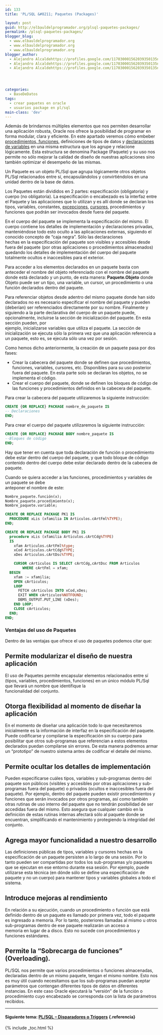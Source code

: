 ```yaml
---
id: 133
title: 'PL/SQL &#8211; Paquetes (Packages)'

layout: post
guid: http://elbauldelprogramador.org/plsql-paquetes-packages/
permalink: /plsql-paquetes-packages/
blogger_blog:
  - www.elbauldelprogramador.org
  - www.elbauldelprogramador.org
  - www.elbauldelprogramador.org
blogger_author:
  - Alejandro Alcaldehttps://profiles.google.com/117030001562039350135noreply@blogger.com
  - Alejandro Alcaldehttps://profiles.google.com/117030001562039350135noreply@blogger.com
  - Alejandro Alcaldehttps://profiles.google.com/117030001562039350135noreply@blogger.com




categories:
  - BaseDeDatos
tags:
  - crear paquetes en oracle
  - usuarios package en pl/sql
main-class: 'dev'
---
```

<div class="icosql">
</div>

Además de brindarnos múltiples elementos que nos permiten desarrollar una aplicación robusta, Oracle nos ofrece la posibilidad de programar en forma modular, clara y eficiente. En este apartado veremos cómo embeber [procedimientos, funciones][1], definiciones de tipos de datos y [declaraciones de variables][2] en una misma estructura que los agrupe y relacione lógicamente. Esta estructura se denomina Package (Paquete) y su uso nos permite no sólo mejorar la calidad de diseño de nuestras aplicaciones sino también optimizar el desempeño de las mismas.

Un Paquete es un objeto PL/Sql que agrupa lógicamente otros objetos PL/Sql relacionados entre sí, encapsulándolos y convirtiéndolos en una unidad dentro de la base de datos.  

<!--ad-->

Los Paquetes están divididos en 2 partes: especificación (obligatoria) y cuerpo (no obligatoria). La especificación o encabezado es la interfaz entre el Paquete y las aplicaciones que lo utilizan y es allí donde se declaran los tipos, variables, constantes, [excepciones][3], [cursores][4], procedimientos y funciones que podrán ser invocados desde fuera del paquete.

En el cuerpo del paquete se implementa la especificación del mismo. El cuerpo contiene los detalles de implementación y declaraciones privadas, manteniéndose todo esto oculto a las aplicaciones externas, siguiendo el conocido concepto de “caja negra”. Sólo las declaraciones  
hechas en la especificación del paquete son visibles y accesibles desde fuera del paquete (por otras aplicaciones o procedimientos almacenados) quedando los detalles de implementación del cuerpo del paquete totalmente ocultos e inaccesibles para el exterior.

Para acceder a los elementos declarados en un paquete basta con anteceder el nombre del objeto referenciado con el nombre del paquete donde está declarado y un punto, de esta manera: **Paquete.Objeto** donde Objeto puede ser un tipo, una variable, un cursor, un procedimiento o una función declarados dentro del paquete.

Para referenciar objetos desde adentro del mismo paquete donde han sido declarados no es necesario especificar el nombre del paquete y pueden (deberían) ser referenciados directamente por su nombre. Finalmente y siguiendo a la parte declarativa del cuerpo de un paquete puede,  
opcionalmente, incluirse la sección de inicialización del paquete. En esta sección pueden, por  
ejemplo, inicializarse variables que utiliza el paquete. La sección de inicialización se ejecuta sólo la primera vez que una aplicación referencia a un paquete, esto es, se ejecuta sólo una vez por sesión.

Como hemos dicho anteriormente, la creación de un paquete pasa por dos fases:

  * Crear la cabecera del paquete donde se definen que procedimientos, funciones, variables, cursores, etc. Disponibles para su uso posterior fuera del paquete. En esta parte solo se declaran los objetos, no se implementa el código.
  * Crear el cuerpo del paquete, donde se definen los bloques de código de las funciones y procedimientos definidos en la cabecera del paquete.

Para crear la cabecera del paquete utilizaremos la siguiente instrucción:

```sql
CREATE {OR REPLACE} PACKAGE nombre_de_paquete IS
-- Declaraciones
END;

```



Para crear el cuerpo del paquete utilizaremos la siguiente instrucción:

```sql
CREATE {OR REPLACE} PACKAGE BODY nombre_paquete IS
--Bloques de código
END;

```



Hay que tener en cuenta que toda declaración de función o procedimiento debe estar dentro del cuerpo del paquete, y que todo bloque de código contenido dentro del cuerpo debe estar declarado dentro de la cabecera de paquete.

Cuando se quiera acceder a las funciones, procedimientos y variables de un paquete se debe  
anteponer el nombre de este:

```sql
Nombre_paquete.función(x);
Nombre_paquete.procedimiento(x);
Nombre_paquete.variable;

```

```sql
CREATE OR REPLACE PACKAGE PK1 IS
  PROCEDURE xLis (xfamilia IN Articulos.cArtFml%TYPE);
END;

CREATE OR REPLACE PACKAGE BODY PK1 IS
  procedure xLis (xfamilia Articulos.cArtCdg%TYPE)
  IS
    xfam Articulos.cArtFml%type;
    xCod Articulos.cArtCdg%TYPE;
    xDes Articulos.cArtDsc%TYPE;

    CURSOR cArticulos IS SELECT cArtCdg,cArtDsc FROM Articulos
        WHERE cArtFml = xfam;
  BEGIN
    xfam := xfamilia;
    OPEN cArticulos;
    LOOP
      FETCH cArticulos INTO xCod,xDes;
      EXIT WHEN cArticulos%NOTFOUND;
      DBMS_OUTPUT.PUT_LINE (xDes);
    END LOOP;
    CLOSE cArticulos;
  END;
END;

```



### Ventajas del uso de Paquetes



Dentro de las ventajas que ofrece el uso de paquetes podemos citar que:

## Permite modularizar el diseño de nuestra aplicación



El uso de Paquetes permite encapsular elementos relacionados entre sí (tipos, variables, procedimientos, funciones) en un único módulo PL/Sql que llevará un nombre que identifique la  
funcionalidad del conjunto.

## Otorga flexibilidad al momento de diseñar la aplicación



En el momento de diseñar una aplicación todo lo que necesitaremos inicialmente es la información de interfaz en la especificación del paquete. Puede codificarse y compilarse la especificación sin su cuerpo para posibilitar que otros sub-programas que referencian a estos elementos declarados puedan compilarse sin errores. De esta manera podremos armar un “prototipo” de nuestro sistema antes de codificar el detalle del mismo.

## Permite ocultar los detalles de implementación



Pueden especificarse cuáles tipos, variables y sub-programas dentro del paquete son públicos (visibles y accesibles por otras aplicaciones y sub-programas fuera del paquete) o privados (ocultos e inaccesibles fuera del paquete). Por ejemplo, dentro del paquete pueden existir procedimientos y funciones que serán invocados por otros programas, así como también otras rutinas de uso interno del paquete que no tendrán posibilidad de ser accedidas fuera del mismo. Esto asegura que cualquier cambio en la definición de estas rutinas internas afectará sólo al paquete donde se encuentran, simplificando el mantenimiento y protegiendo la integridad del conjunto.

## Agrega mayor funcionalidad a nuestro desarrollo



Las definiciones públicas de tipos, variables y cursores hechas en la especificación de un paquete persisten a lo largo de una sesión. Por lo tanto pueden ser compartidas por todos los sub-programas y/o paquetes que se ejecutan en ese entorno durante esa sesión. Por ejemplo, puede  
utilizarse esta técnica (en dónde sólo se define una especificación de paquete y no un cuerpo) para mantener tipos y variables globales a todo el sistema.

## Introduce mejoras al rendimiento



En relación a su ejecución, cuando un procedimiento o función que está definido dentro de un paquete es llamado por primera vez, todo el paquete es ingresado a memoria. Por lo tanto, posteriores llamadas al mismo u otros sub-programas dentro de ese paquete realizarán un acceso a  
memoria en lugar de a disco. Esto no sucede con procedimientos y funciones estándares.

## Permite la “Sobrecarga de funciones” (Overloading).



PL/SQL nos permite que varios procedimientos o funciones almacenadas, declaradas dentro de un mismo paquete, tengan el mismo nombre. Esto nos es muy útil cuando necesitamos que los sub-programas puedan aceptar parámetros que contengan diferentes tipos de datos en diferentes instancias. En este caso Oracle ejecutará la “versión” de la función o procedimiento cuyo encabezado se corresponda con la lista de parámetros recibidos.

* * *

#### Siguiente tema: [PL/SQL &#8211; Disparadores o Triggers][5] {.referencia}



 [1]: https://elbauldelprogramador.com/plsql-procedimientos-y-funciones/
 [2]: https://elbauldelprogramador.com/plsql-declaracion-de-variables/
 [3]: https://elbauldelprogramador.com/plsql-excepciones/
 [4]: https://elbauldelprogramador.com/plsql-cursores/
 [5]: https://elbauldelprogramador.com/plsql-disparadores-o-triggers/

{% include _toc.html %}
